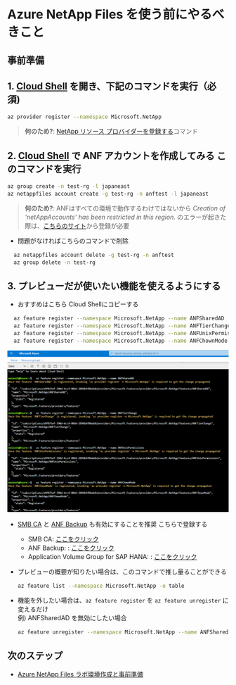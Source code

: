 # Azure NetApp Files を使う前にやるべきこと

## 事前準備

## 1. [Cloud Shell](https://docs.microsoft.com/ja-jp/azure/cloud-shell/overview) を開き、下記のコマンドを実行（必須)

  ```bash
  az provider register --namespace Microsoft.NetApp
  ```

  > **何のため?**:  [NetApp リソース プロバイダーを登録する](https://docs.microsoft.com/ja-jp/azure/azure-netapp-files/azure-netapp-files-register)コマンド

## 2. [Cloud Shell](https://docs.microsoft.com/ja-jp/azure/cloud-shell/overview) で ANF アカウントを作成してみる このコマンドを実行

  ```bash
  az group create -n test-rg -l japaneast
  az netappfiles account create -g test-rg -n anftest -l japaneast
  ```
  
  > **何のため?**:  ANFはすべての環境で動作するわけではないから  *Creation of 'netAppAccounts' has been restricted in this region.* のエラーが起きた際は、[こちらのサイト](https://docs.microsoft.com/ja-jp/azure/azure-netapp-files/request-region-access)から登録が必要

* 問題がなければこちらのコマンドで削除

```bash
  az netappfiles account delete -g test-rg -n anftest
  az group delete -n test-rg
  ```

## 3. プレビューだが使いたい機能を使えるようにする

* おすすめはこちら Cloud Shellにコピーする

```bash
  az feature register --namespace Microsoft.NetApp --name ANFSharedAD
  az feature register --namespace Microsoft.NetApp --name ANFTierChange
  az feature register --namespace Microsoft.NetApp --name ANFUnixPermissions
  az feature register --namespace Microsoft.NetApp --name ANFChownMode
  ```

  ![anf prep bash](https://github.com/maysay1999/anfdemo02/blob/main/images/anf-prep_bash.png)

* [SMB CA](https://docs.microsoft.com/ja-jp/azure/azure-netapp-files/enable-continuous-availability-existing-smb) と [ANF Backup](https://docs.microsoft.com/ja-jp/azure/azure-netapp-files/backup-introduction) も有効にすることを推奨 こちらで登録する
  * SMB CA: [ここをクリック](https://forms.office.com/Pages/ResponsePage.aspx?id=v4j5cvGGr0GRqy180BHbR2Qj2eZL0mZPv1iKUrDGvc9UQUFTUjExUDA5VU5KMUY1RllSVjNEOUVTWCQlQCN0PWcu)
  * ANF Backup: : [ここをクリック](https://forms.office.com/pages/responsepage.aspx?id=v4j5cvGGr0GRqy180BHbR2Qj2eZL0mZPv1iKUrDGvc9UMkI3NUIxVkVEVkdJMko3WllQMVRNMTdEWSQlQCN0PWcu)
  * Application Volume Group for SAP HANA: : [ここをクリック](https://forms.office.com/pages/responsepage.aspx?id=v4j5cvGGr0GRqy180BHbR2Qj2eZL0mZPv1iKUrDGvc9UQzBDRUREOTc4MDdWREZaRzhOQzZGNTdFQiQlQCN0PWcu)

* プレビューの概要が知りたい場合は、このコマンドで推し量ることができる

  ```bash
  az feature list --namespace Microsoft.NetApp -o table
  ```

* 機能を外したい場合は、`az feature register` を `az feature unregister` に変えるだけ  
  例) ANFSharedAD を無効にしたい場合  

  ```bash
  az feature unregister --namespace Microsoft.NetApp --name ANFSharedAD
  ```

## 次のステップ

* [Azure NetApp Files ラボ環境作成と事前準備](https://github.com/maysay1999/tipstricks/blob/main/anf-demo-creation.md)
